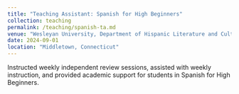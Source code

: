 ```yaml
---
title: "Teaching Assistant: Spanish for High Beginners"
collection: teaching
permalink: /teaching/spanish-ta.md
venue: "Wesleyan University, Department of Hispanic Literature and Culture"
date: 2024-09-01
location: "Middletown, Connecticut"
---
```


Instructed weekly independent review sessions, assisted with weekly instruction, and provided academic support for students in Spanish for High Beginners.

